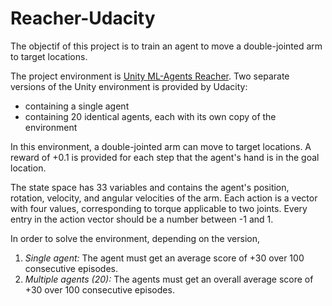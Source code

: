 # Reacher-Udacity
The objectif of this project is to train an agent to move a double-jointed arm to target locations.

The project environment is [Unity ML-Agents Reacher](https://github.com/Unity-Technologies/ml-agents/blob/master/docs/Learning-Environment-Examples.md#reacher).
Two separate versions of the Unity environment is provided by Udacity:
- containing a single agent
- containing 20 identical agents, each with its own copy of the environment

In this environment, a double-jointed arm can move to target locations. A reward of +0.1 is provided for each step that the agent's hand is in the goal location.

The state space has 33 variables and contains the agent's position, rotation, velocity, and angular velocities of the arm.
Each action is a vector with four values, corresponding to torque applicable to two joints. Every entry in the action vector should be a number between -1 and 1.

In order to solve the environment, depending on the version, 

1. *Single agent:* The agent must get an average score of +30 over 100 consecutive episodes.
2. *Multiple agents (20):* The agents must get an overall average score of +30 over 100 consecutive episodes.


